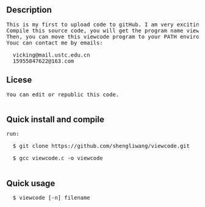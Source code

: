 

Description
-----------
<pre>This is my first to upload code to gitHub. I am very exciting.
Compile this source code, you will get the program name viewcode.
Then, you can move this viewcode program to your PATH environments.
Youc can contact me by emails:

  vicking@mail.ustc.edu.cn
  15955847622@163.com
</pre>
Licese
------
<pre>You can edit or republic this code.

</pre>
Quick install and compile
-------------
<pre>run:

  $ git clone https://github.com/shengliwang/viewcode.git<br>
  $ gcc viewcode.c -o viewcode<br>
</pre>
Quick usage
-----------
<pre>
  $ viewcode [-n] filename
</pre>

